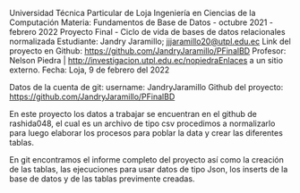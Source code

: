Universidad Técnica Particular de Loja
Ingeniería en Ciencias de la Computación
Materia: Fundamentos de Base de Datos - octubre 2021 - febrero 2022
Proyecto Final - Ciclo de vida de bases de datos relacionales normalizada
Estudiante: Jandry Jaramillo; jjjaramillo20@utpl.edu.ec
Link del proyecto en Github:  https://github.com/JandryJaramillo/PFinalBD
Profesor: Nelson Piedra | http://investigacion.utpl.edu.ec/nopiedraEnlaces a un sitio externo.
Fecha: Loja, 9 de febrero del 2022

Datos de la cuenta de git: username: JandryJaramillo
Github del proyecto: https://github.com/JandryJaramillo/PFinalBD

En este proyecto los datos a trabajar se encuentran en el github de rashida048, el cual es un archivo de tipo csv
procedimos a normalizarlo para luego elaborar los procesos para poblar la data y crear las diferentes tablas.

En git encontramos el informe completo del proyecto así como la creación de las tablas, las ejecuciones para usar datos de tipo Json, los inserts
de la base de datos y de las tablas previmente creadas.